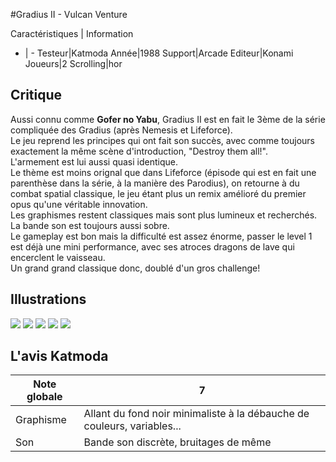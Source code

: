 #Gradius II - Vulcan Venture

Caractéristiques | Information
- | -
Testeur|Katmoda
Année|1988
Support|Arcade
Editeur|Konami
Joueurs|2
Scrolling|hor

## Critique
Aussi connu comme <b>Gofer no Yabu</b>, Gradius II est en fait le 3ème de la série compliquée des Gradius (après Nemesis et Lifeforce).<br/>Le jeu reprend les principes qui ont fait son succès, avec comme toujours exactement la même scène d'introduction, "Destroy them all!".<br/>L'armement est lui aussi quasi identique.<br/>Le thème est moins orignal que dans Lifeforce (épisode qui est en fait une parenthèse dans la série, à la manière des Parodius), on retourne à du combat spatial classique, le jeu étant plus un remix amélioré du premier opus qu'une véritable innovation.<br/>Les graphismes restent classiques mais sont plus lumineux et recherchés. La bande son est toujours aussi sobre.<br/>Le gameplay est bon mais la difficulté est assez énorme, passer le level 1 est déjà une mini performance, avec ses atroces dragons de lave qui encerclent le vaisseau.<br/>Un grand grand classique donc, doublé d'un gros challenge!

## Illustrations
![](http://www.shmup.com/images/thumbs/vulcan.jpg)
![](http://www.shmup.com/images/thumbs/vulcan-2.jpg)
![](http://www.shmup.com/images/thumbs/)
![](http://www.shmup.com/images/thumbs/)
![](http://www.shmup.com/images/thumbs/)

## L'avis Katmoda
Note globale|7
-|-
Graphisme|Allant du fond noir minimaliste à la débauche de couleurs, variables...
Son|Bande son discrète, bruitages de même

